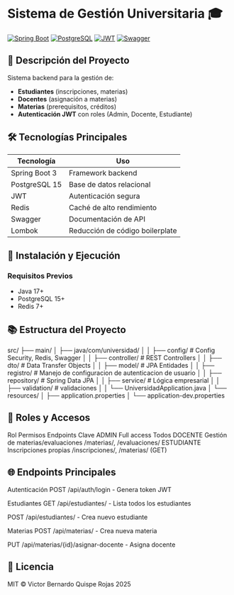 # Sistema de Gestión Universitaria 🎓

[![Spring Boot](https://img.shields.io/badge/Spring%20Boot-3.1.5-green)](https://spring.io/projects/spring-boot)
[![PostgreSQL](https://img.shields.io/badge/PostgreSQL-15-blue)](https://www.postgresql.org/)
[![JWT](https://img.shields.io/badge/JWT-Auth-orange)](https://jwt.io/)
[![Swagger](https://img.shields.io/badge/Swagger-3.0-lightgreen)](https://swagger.io/)

## 📌 Descripción del Proyecto
Sistema backend para la gestión de:
- **Estudiantes** (inscripciones, materias)
- **Docentes** (asignación a materias)
- **Materias** (prerequisitos, créditos)
- **Autenticación JWT** con roles (Admin, Docente, Estudiante)

## 🛠 Tecnologías Principales
| Tecnología       | Uso                              |
|------------------|----------------------------------|
| Spring Boot 3    | Framework backend                |
| PostgreSQL 15    | Base de datos relacional         |
| JWT              | Autenticación segura             |
| Redis            | Caché de alto rendimiento        |
| Swagger          | Documentación de API             |
| Lombok           | Reducción de código boilerplate  |

## 🚀 Instalación y Ejecución

### Requisitos Previos
- Java 17+
- PostgreSQL 15+
- Redis 7+

## 📚 Estructura del Proyecto

src/
├── main/
│   ├── java/com/universidad/
│   │   ├── config/          # Config Security, Redis, Swagger
│   │   ├── controller/      # REST Controllers
│   │   ├── dto/             # Data Transfer Objects
│   │   ├── model/           # JPA Entidades
│   │   ├── registro/        # Manejo de configuracion de autenticacion de usuario 
│   │   ├── repository/      # Spring Data JPA
│   │   ├── service/         # Lógica empresarial
│   │   ├── validation/      # validaciones
│   │   └── UniversidadApplication.java
│   └── resources/
│       ├── application.properties
│       └── application-dev.properties

## 🔐 Roles y Accesos
Rol	Permisos	Endpoints Clave
ADMIN	Full access	Todos
DOCENTE	Gestión de materias/evaluaciones	/materias/, /evaluaciones/
ESTUDIANTE	Inscripciones propias	/inscripciones/, /materias/ (GET)

## 🌐 Endpoints Principales
Autenticación
POST /api/auth/login - Genera token JWT

Estudiantes
GET /api/estudiantes/ - Lista todos los estudiantes

POST /api/estudiantes/ - Crea nuevo estudiante

Materias
POST /api/materias/ - Crea nueva materia

PUT /api/materias/{id}/asignar-docente - Asigna docente

## 📄 Licencia
MIT © Victor Bernardo Quispe Rojas 2025
